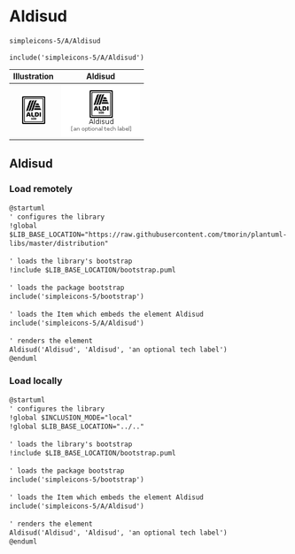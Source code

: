 # Aldisud


```text
simpleicons-5/A/Aldisud
```

```text
include('simpleicons-5/A/Aldisud')
```



| Illustration | Aldisud |
| :---: | :---: |
| ![illustration for Illustration](../../simpleicons-5/A/Aldisud.png) | ![illustration for Aldisud](../../simpleicons-5/A/Aldisud.Local.png) |




## Aldisud

### Load remotely
```plantuml
@startuml
' configures the library
!global $LIB_BASE_LOCATION="https://raw.githubusercontent.com/tmorin/plantuml-libs/master/distribution"

' loads the library's bootstrap
!include $LIB_BASE_LOCATION/bootstrap.puml

' loads the package bootstrap
include('simpleicons-5/bootstrap')

' loads the Item which embeds the element Aldisud
include('simpleicons-5/A/Aldisud')

' renders the element
Aldisud('Aldisud', 'Aldisud', 'an optional tech label')
@enduml
```

### Load locally
```plantuml
@startuml
' configures the library
!global $INCLUSION_MODE="local"
!global $LIB_BASE_LOCATION="../.."

' loads the library's bootstrap
!include $LIB_BASE_LOCATION/bootstrap.puml

' loads the package bootstrap
include('simpleicons-5/bootstrap')

' loads the Item which embeds the element Aldisud
include('simpleicons-5/A/Aldisud')

' renders the element
Aldisud('Aldisud', 'Aldisud', 'an optional tech label')
@enduml
```

